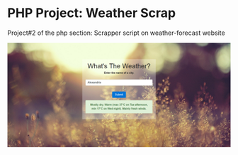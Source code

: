 # PHP Project: Weather Scrap

Project#2 of the php section: Scrapper script on weather-forecast website

![view](https://github.com/MAshrafM/CWD2_Udemy/blob/master/07_WeatherScrap/show.png)